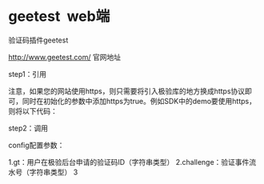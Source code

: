 # geetest  web端

验证码插件geetest

http://www.geetest.com/     官网地址

step1：引用

<script src="http://code.jquery.com/jquery-1.12.3.min.js"></script>
<script src="http://static.geetest.com/static/tools/gt.js"></script>

注意，如果您的网站使用https，则只需要将引入极验库的地方换成https协议即可，同时在初始化的参数中添加https为true。例如SDK中的demo要使用https，则将以下代码：

<script src="https://code.jquery.com/jquery-1.12.3.min.js"></script>
<script src="http://static.geetest.com/static/tools/gt.js"></script>


step2：调用

<script>
   $.ajax({
          // 获取id，challenge，success（是否启用failback）
          url: "/index/startCaptchaServlet?type=pc&t=" + (new Date()).getTime(), // 加随机数防止缓存
          type: "get",
          dataType: "json",
          success: function (data) {
              // 使用initGeetest接口
              // 参数1：配置参数
              // 参数2：回调，回调的第一个参数验证码对象，之后可以使用它做appendTo之类的事件
              initGeetest({
                  gt: data.gt,
                  challenge: data.challenge,
                  product: "float", // 产品形式，包括：float，embed，popup。注意只对PC版验证码有效
                  offline: !data.success // 表示用户后台检测极验服务器是否宕机，一般不需要关注
                  // 更多配置参数请参见：http://www.geetest.com/install/sections/idx-client-sdk.html#config
              }, handlerEmbed);

          }
      });
   var handlerEmbed = function（captchaObj）{
         //captchaObj 为验证码对象
         captchaObj.appendTo(position)  //将验证码添加到某个位置
         captchaObj.onReady(function(){
             //验证码dom元素生成完毕时的回调函数
         })
         captchaObj.onSuccess(function(){      //验证码成功调用时的回调函数
              var validate = captchaObj.getValidate(); //如果验证成功返回三个参数，错误返回false;
              //  对象格式如下：
                {
                    geetest_challenge: 'xxx',
                    geetest_validate: 'xxx',
                    geetest_seccode: 'xxx'
                }
              注：有时候获取不到以上对象，可以选择动态获取这三个值
              例： var geetest_challenge = $('position'）.find('').find('')
            
         })
         
         
         
   }   
        
</script>


config配置参数：

1.gt：用户在极验后台申请的验证码ID（字符串类型）
2.challenge：验证事件流水号（字符串类型）
3
